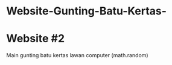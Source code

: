 # Website-Gunting-Batu-Kertas-
# Website #2

Main gunting batu kertas lawan computer (math.random)

